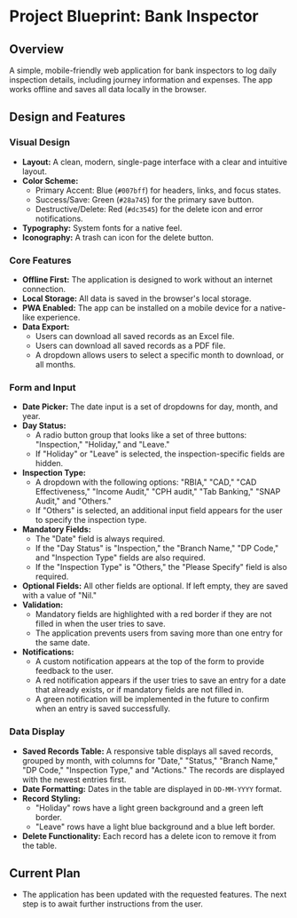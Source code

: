 # Project Blueprint: Bank Inspector

## Overview

A simple, mobile-friendly web application for bank inspectors to log daily inspection details, including journey information and expenses. The app works offline and saves all data locally in the browser.

## Design and Features

### **Visual Design**

*   **Layout:** A clean, modern, single-page interface with a clear and intuitive layout.
*   **Color Scheme:**
    *   Primary Accent: Blue (`#007bff`) for headers, links, and focus states.
    *   Success/Save: Green (`#28a745`) for the primary save button.
    *   Destructive/Delete: Red (`#dc3545`) for the delete icon and error notifications.
*   **Typography:** System fonts for a native feel.
*   **Iconography:** A trash can icon for the delete button.

### **Core Features**

*   **Offline First:** The application is designed to work without an internet connection.
*   **Local Storage:** All data is saved in the browser's local storage.
*   **PWA Enabled:** The app can be installed on a mobile device for a native-like experience.
*   **Data Export:**
    *   Users can download all saved records as an Excel file.
    *   Users can download all saved records as a PDF file.
    *   A dropdown allows users to select a specific month to download, or all months.

### **Form and Input**

*   **Date Picker:** The date input is a set of dropdowns for day, month, and year.
*   **Day Status:**
    *   A radio button group that looks like a set of three buttons: "Inspection," "Holiday," and "Leave."
    *   If "Holiday" or "Leave" is selected, the inspection-specific fields are hidden.
*   **Inspection Type:**
    *   A dropdown with the following options: "RBIA," "CAD," "CAD Effectiveness," "Income Audit," "CPH audit," "Tab Banking," "SNAP Audit," and "Others."
    *   If "Others" is selected, an additional input field appears for the user to specify the inspection type.
*   **Mandatory Fields:**
    *   The "Date" field is always required.
    *   If the "Day Status" is "Inspection," the "Branch Name," "DP Code," and "Inspection Type" fields are also required.
    *   If the "Inspection Type" is "Others," the "Please Specify" field is also required.
*   **Optional Fields:** All other fields are optional. If left empty, they are saved with a value of "Nil."
*   **Validation:**
    *   Mandatory fields are highlighted with a red border if they are not filled in when the user tries to save.
    *   The application prevents users from saving more than one entry for the same date.
*   **Notifications:**
    *   A custom notification appears at the top of the form to provide feedback to the user.
    *   A red notification appears if the user tries to save an entry for a date that already exists, or if mandatory fields are not filled in.
    *   A green notification will be implemented in the future to confirm when an entry is saved successfully.

### **Data Display**

*   **Saved Records Table:** A responsive table displays all saved records, grouped by month, with columns for "Date," "Status," "Branch Name," "DP Code," "Inspection Type," and "Actions." The records are displayed with the newest entries first.
*   **Date Formatting:** Dates in the table are displayed in `DD-MM-YYYY` format.
*   **Record Styling:**
    *   "Holiday" rows have a light green background and a green left border.
    *   "Leave" rows have a light blue background and a blue left border.
*   **Delete Functionality:** Each record has a delete icon to remove it from the table.

## **Current Plan**

- The application has been updated with the requested features. The next step is to await further instructions from the user.
